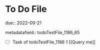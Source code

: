 # To Do File

due:: 2022-09-21

metadatafield:: todoTestFile_1186_65

- [ ] Task of todoTestFile_1186 1 [[Query me]]
